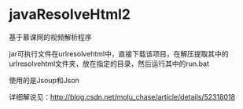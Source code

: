 # javaResolveHtml2<br>
基于慕课网的视频解析程序

jar可执行文件在urlresolvehtml中，直接下载该项目，在解压提取其中的urlresolvehtml文件夹，放在指定的目录，然后运行其中的run.bat


使用的是Jsoup和Json

详细解说见：http://blog.csdn.net/molu_chase/article/details/52318018
